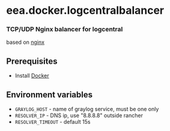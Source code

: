 # eea.docker.logcentralbalancer
### TCP/UDP Nginx balancer for logcentral

based on [nginx](https://hub.docker.com/_/nginx/)

## Prerequisites

- Install [Docker](https://docs.docker.com/installation/)

## Environment variables

* ```GRAYLOG_HOST``` - name of graylog service, must be one only
* ```RESOLVER_IP``` - DNS ip, use "8.8.8.8" outside rancher
* ```RESOLVER_TIMEOUT``` - default 15s

